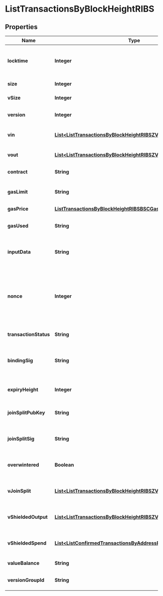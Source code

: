 

# ListTransactionsByBlockHeightRIBS


## Properties

Name | Type | Description | Notes
------------ | ------------- | ------------- | -------------
**locktime** | **Integer** | Represents the time at which a particular transaction can be added to the blockchain. | 
**size** | **Integer** | Represents the total size of this transaction. | 
**vSize** | **Integer** | Represents the virtual size of this transaction. | 
**version** | **Integer** | Represents the transaction version number. | 
**vin** | [**List&lt;ListTransactionsByBlockHeightRIBSZVin&gt;**](ListTransactionsByBlockHeightRIBSZVin.md) | Object Array representation of transaction inputs | 
**vout** | [**List&lt;ListTransactionsByBlockHeightRIBSZVout&gt;**](ListTransactionsByBlockHeightRIBSZVout.md) | Object Array representation of transaction outputs | 
**contract** | **String** | Represents the specific transaction contract. | 
**gasLimit** | **String** | Represents the amount of gas used by this specific transaction alone. | 
**gasPrice** | [**ListTransactionsByBlockHeightRIBSBSCGasPrice**](ListTransactionsByBlockHeightRIBSBSCGasPrice.md) |  | 
**gasUsed** | **String** | Represents the exact unit of gas that was used for the transaction. | 
**inputData** | **String** | Represents additional information that is required for the transaction. | 
**nonce** | **Integer** | Represents the sequential running number for an address, starting from 0 for the first transaction. E.g., if the nonce of a transaction is 10, it would be the 11th transaction sent from the sender&#39;s address. | 
**transactionStatus** | **String** | Represents the status of this transaction | 
**bindingSig** | **String** | It is used to enforce balance of Spend and Output transfers, in order to prevent their replay across transactions. | 
**expiryHeight** | **Integer** | Represents a block height after which the transaction will expire. | 
**joinSplitPubKey** | **String** | Represents an encoding of a JoinSplitSig public validating key. | 
**joinSplitSig** | **String** | Is used to sign transactions that contain at least one JoinSplit description. | 
**overwintered** | **Boolean** | \&quot;Overwinter\&quot; is the network upgrade for the Zcash blockchain. | 
**vJoinSplit** | [**List&lt;ListTransactionsByBlockHeightRIBSZVJoinSplit&gt;**](ListTransactionsByBlockHeightRIBSZVJoinSplit.md) | Represents a sequence of JoinSplit descriptions using BCTV14 proofs. | 
**vShieldedOutput** | [**List&lt;ListTransactionsByBlockHeightRIBSZVShieldedOutput&gt;**](ListTransactionsByBlockHeightRIBSZVShieldedOutput.md) | Object Array representation of transaction output descriptions | 
**vShieldedSpend** | [**List&lt;ListConfirmedTransactionsByAddressRIBSZVShieldedSpend&gt;**](ListConfirmedTransactionsByAddressRIBSZVShieldedSpend.md) | Object Array representation of transaction spend descriptions | 
**valueBalance** | **String** | Defines the transaction value balance. | 
**versionGroupId** | **String** | Represents the transaction version group ID. | 



